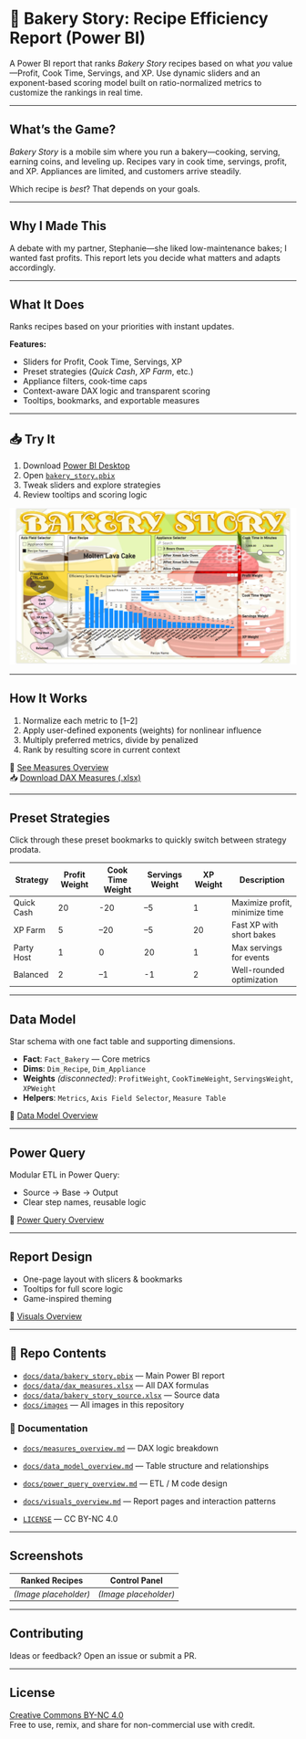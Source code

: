 # 🍰 Bakery Story: Recipe Efficiency Report (Power BI)

A Power BI report that ranks *Bakery Story* recipes based on what *you* value—Profit, Cook Time, Servings, and XP. Use dynamic sliders and an exponent-based scoring model built on ratio-normalized metrics to customize the rankings in real time.

---

## What’s the Game?

*Bakery Story* is a mobile sim where you run a bakery—cooking, serving, earning coins, and leveling up. Recipes vary in cook time, servings, profit, and XP. Appliances are limited, and customers arrive steadily.

Which recipe is *best*? That depends on your goals.

---

## Why I Made This

A debate with my partner, Stephanie—she liked low-maintenance bakes; I wanted fast profits. This report lets you decide what matters and adapts accordingly.

---

## What It Does

Ranks recipes based on your priorities with instant updates.

**Features:**
- Sliders for Profit, Cook Time, Servings, XP  
- Preset strategies (*Quick Cash*, *XP Farm*, etc.)  
- Appliance filters, cook-time caps  
- Context-aware DAX logic and transparent scoring  
- Tooltips, bookmarks, and exportable measures

---

## 📥 Try It

1. Download [Power BI Desktop](https://powerbi.microsoft.com/desktop)  
2. Open [`bakery_story.pbix`](https://raw.githubusercontent.com/Nicholas-BI/bakery-efficiency-score/main/docs/data/bakery_story.pbix)  
3. Tweak sliders and explore strategies  
4. Review tooltips and scoring logic

![Bakery Story Screenshot](./docs/images/bakery_story.png)

---

## How It Works

1. Normalize each metric to [1–2]  
2. Apply user-defined exponents (weights) for nonlinear influence  
3. Multiply preferred metrics, divide by penalized  
4. Rank by resulting score in current context

📄 [See Measures Overview](./docs/measures_overview.md)  
📥 [Download DAX Measures (.xlsx)](https://raw.githubusercontent.com/Nicholas-BI/bakery-efficiency-score/main/docs/data/dax_measures.xlsx)

---

## Preset Strategies

Click through these preset bookmarks to quickly switch between strategy prodata.

| Strategy     | Profit Weight | Cook Time Weight | Servings Weight | XP Weight | Description                    |
|--------------|--------|-----------|----------|----|--------------------------------|
| Quick Cash   | 20     | -20       | –5       | 1  | Maximize profit, minimize time |
| XP Farm      | 5      | –20       | –5       | 20 | Fast XP with short bakes       |
| Party Host   | 1      |   0       | 20       | 1  | Max servings for events        |
| Balanced     | 2      | –1        | -1       | 2  | Well-rounded optimization      |

---

## Data Model

Star schema with one fact table and supporting dimensions.

- **Fact**: `Fact_Bakery` — Core metrics  
- **Dims**: `Dim_Recipe`, `Dim_Appliance`  
- **Weights** *(disconnected)*: `ProfitWeight`, `CookTimeWeight`, `ServingsWeight`, `XPWeight`  
- **Helpers**: `Metrics`, `Axis Field Selector`, `Measure Table`

📄 [Data Model Overview](./docs/data_model_overview.md)

---

## Power Query

Modular ETL in Power Query:

- Source → Base → Output  
- Clear step names, reusable logic

📄 [Power Query Overview](./docs/power_query_overview.md)

---

## Report Design

- One-page layout with slicers & bookmarks  
- Tooltips for full score logic  
- Game-inspired theming

📄 [Visuals Overview](./docs/visuals_overview.md)

---

## 📁 Repo Contents

- [`docs/data/bakery_story.pbix`](./docs/data/bakery_story.pbix) — Main Power BI report  
- [`docs/data/dax_measures.xlsx`](./docs/data/dax_measures.xlsx) — All DAX formulas  
- [`docs/data/bakery_story_source.xlsx`](./docs/data/bakery_story_source.xlsx) — Source data
- [`docs/images`](./docs/images) — All images in this repository  

### 📄 Documentation
- [`docs/measures_overview.md`](./docs/measures_overview.md) — DAX logic breakdown  
- [`docs/data_model_overview.md`](./docs/data_model_overview.md) — Table structure and relationships  
- [`docs/power_query_overview.md`](./docs/power_query_overview.md) — ETL / M code design  
- [`docs/visuals_overview.md`](./docs/visuals_overview.md) — Report pages and interaction patterns  

- [`LICENSE`](./LICENSE) — CC BY-NC 4.0


---

## Screenshots

| Ranked Recipes | Control Panel |
|----------------|----------------|
| *(Image placeholder)* | *(Image placeholder)* |

---

## Contributing

Ideas or feedback? Open an issue or submit a PR.

---

## License

[Creative Commons BY-NC 4.0](./LICENSE)  
Free to use, remix, and share for non-commercial use with credit.
